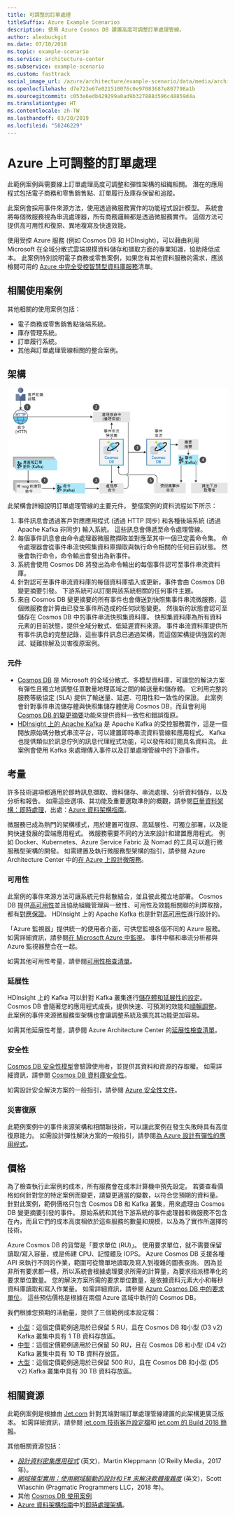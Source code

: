 ```yaml
---
title: 可調整的訂單處理
titleSuffix: Azure Example Scenarios
description: 使用 Azure Cosmos DB 建置高度可調整訂單處理管線。
author: alexbuckgit
ms.date: 07/10/2018
ms.topic: example-scenario
ms.service: architecture-center
ms.subservice: example-scenario
ms.custom: fasttrack
social_image_url: /azure/architecture/example-scenario/data/media/architecture-ecommerce-order-processing.png
ms.openlocfilehash: d7e723e67e021510076c0e97083687e807798a1b
ms.sourcegitcommit: c053e6edb429299a0ad9b327888d596c48859d4a
ms.translationtype: HT
ms.contentlocale: zh-TW
ms.lasthandoff: 03/20/2019
ms.locfileid: "58246229"
---
```

# <a name="scalable-order-processing-on-azure"></a>Azure 上可調整的訂單處理

此範例案例與需要線上訂單處理高度可調整和彈性架構的組織相關。 潛在的應用程式包括電子商務和零售銷售點、訂單履行及庫存保留和追蹤。

此案例會採用事件來源方法，使用透過微服務實作的功能程式設計模型。 系統會將每個微服務視為串流處理器，所有商務邏輯都是透過微服務實作。 這個方法可提供高可用性和復原、異地複寫及快速效能。

使用受控 Azure 服務 (例如 Cosmos DB 和 HDInsight)，可以藉由利用 Microsoft 在全域分散式雲端規模資料儲存和擷取方面的專業知識，協助降低成本。 此案例特別說明電子商務或零售案例，如果您有其他資料服務的需求，應該檢閱可用的 [Azure 中完全受控智慧型資料庫服務][product-category]清單。

## <a name="relevant-use-cases"></a>相關使用案例

其他相關的使用案例包括：

- 電子商務或零售銷售點後端系統。
- 庫存管理系統。
- 訂單履行系統。
- 其他與訂單處理管線相關的整合案例。

## <a name="architecture"></a>架構

![可調整訂單處理管線的範例架構][architecture]

此架構會詳細說明訂單處理管線的主要元件。 整個案例的資料流程如下所示：

1. 事件訊息會透過客戶對應應用程式 (透過 HTTP 同步) 和各種後端系統 (透過 Apache Kafka 非同步) 輸入系統。 這些訊息會傳遞至命令處理管線。
2. 每個事件訊息會由命令處理器微服務擷取並對應至其中一個已定義命令集。 命令處理器會從事件串流快照集資料庫擷取與執行命令相關的任何目前狀態。 然後會執行命令，命令輸出會發出為新事件。
3. 系統會使用 Cosmos DB 將發出為命令輸出的每個事件認可至事件串流資料庫。
4. 針對認可至事件串流資料庫的每個資料庫插入或更新，事件會由 Cosmos DB 變更摘要引發。 下游系統可以訂閱與該系統相關的任何事件主題。
5. 來自 Cosmos DB 變更摘要的所有事件也會傳送到快照集事件串流微服務，這個微服務會計算由已發生事件所造成的任何狀態變更。 然後新的狀態會認可至儲存在 Cosmos DB 中的事件串流快照集資料庫。 快照集資料庫為所有資料元素的目前狀態，提供全域分散式、低延遲資料來源。 事件串流資料庫提供所有事件訊息的完整記錄，這些事件訊息已通過架構，而這個架構提供強固的測試、疑難排解及災害復原案例。

### <a name="components"></a>元件

- [Cosmos DB](/azure/cosmos-db/introduction) 是 Microsoft 的全域分散式、多模型資料庫，可讓您的解決方案有彈性且獨立地調整任意數量地理區域之間的輸送量和儲存體。 它利用完整的服務等級協定 (SLA) 提供了輸送量、延遲、可用性和一致性的保證。 此案例會針對事件串流儲存體與快照集儲存體使用 Cosmos DB，而且會利用 [Cosmos DB 的變更摘要][docs-cosmos-db-change-feed]功能來提供資料一致性和錯誤復原。
- [HDInsight 上的 Apache Kafka](/azure/hdinsight/kafka/apache-kafka-introduction) 是 Apache Kafka 的受控服務實作，這是一個開放原始碼分散式串流平台，可以建置即時串流資料管線和應用程式。 Kafka 也提供類似於訊息佇列的訊息代理程式功能，可以發佈和訂閱具名資料流。 此案例會使用 Kafka 來處理傳入事件以及訂單處理管線中的下游事件。

## <a name="considerations"></a>考量

許多技術選項都適用於即時訊息擷取、資料儲存、串流處理、分析資料儲存，以及分析和報告。 如需這些選項、其功能及重要選取準則的概觀，請參閱[巨量資料架構：即時處理](/azure/architecture/data-guide/technology-choices/real-time-ingestion)，出處：[Azure 資料架構指南](/azure/architecture/data-guide)。

微服務已成為熱門的架構樣式，用於建置可復原、高延展性、可獨立部署，以及能夠快速發展的雲端應用程式。 微服務需要不同的方法來設計和建置應用程式。 例如 Docker、Kubernetes、Azure Service Fabric 及 Nomad 的工具可以進行微服務型架構的開發。 如需建置及執行微服務型架構的指引，請參閱 Azure Architecture Center 中的[在 Azure 上設計微服務](/azure/architecture/microservices)。

### <a name="availability"></a>可用性

此案例的事件來源方法可讓系統元件鬆散結合，並且彼此獨立地部署。 Cosmos DB 提供[高可用性][docs-cosmos-db-regional-failover]並且協助組織管理與一致性、可用性及效能相關聯的利弊取捨，都有[對應保證][docs-cosmos-db-guarantees]。 HDInsight 上的 Apache Kafka 也是針對[高可用性][docs-kafka-high-availability]進行設計的。

「Azure 監視器」提供統一的使用者介面，可供您監視各個不同的 Azure 服務。 如需詳細資訊，請參閱[在 Microsoft Azure 中監視](/azure/monitoring-and-diagnostics/monitoring-overview)。 事件中樞和串流分析都與 Azure 監視器整合在一起。

如需其他可用性考量，請參閱[可用性檢查清單][availability]。

### <a name="scalability"></a>延展性

HDInsight 上的 Kafka 可以針對 Kafka 叢集進行[儲存體和延展性的設定](/azure/hdinsight/kafka/apache-kafka-scalability)。 Cosmos DB 會隨著您的應用程式成長，提供快速、可預測的效能和[順暢調整](/azure/cosmos-db/partition-data)。
此案例的事件來源微服務型架構也會讓調整系統及擴充其功能更加容易。

如需其他延展性考量，請參閱 Azure Architecture Center 的[延展性檢查清單][scalability]。

### <a name="security"></a>安全性

[Cosmos DB 安全性模型](/azure/cosmos-db/secure-access-to-data)會驗證使用者，並提供其資料和資源的存取權。 如需詳細資訊，請參閱 [Cosmos DB 資料庫安全性](/azure/cosmos-db/database-security)。

如需設計安全解決方案的一般指引，請參閱 [Azure 安全性文件][security]。

### <a name="resiliency"></a>災害復原

此範例案例中的事件來源架構和相關聯技術，可以讓此案例在發生失敗時具有高度復原能力。 如需設計彈性解決方案的一般指引，請參閱[為 Azure 設計有彈性的應用程式][resiliency]。

## <a name="pricing"></a>價格

為了檢查執行此案例的成本，所有服務會在成本計算機中預先設定。 若要查看價格如何針對您的特定案例而變更，請變更適當的變數，以符合您預期的資料量。 針對此案例，範例價格只包含 Cosmos DB 和 Kafka 叢集，用來處理由 Cosmos DB 變更摘要引發的事件。 原始系統和其他下游系統的事件處理器和微服務不包含在內，而且它們的成本高度相依於這些服務的數量和規模，以及為了實作所選擇的技術。

Azure Cosmos DB 的貨幣是「要求單位 (RU)」。 使用要求單位，就不需要保留讀取/寫入容量，或是佈建 CPU、記憶體及 IOPS。 Azure Cosmos DB 支援各種 API 來執行不同的作業，範圍可從簡單地讀取及寫入到複雜的圖表查詢。 因為並非所有要求都一樣，所以系統會根據處理要求所需的計算量，為要求指派標準化的要求單位數量。 您的解決方案所需的要求單位數量，是依據資料元素大小和每秒資料庫讀取和寫入作業量。 如需詳細資訊，請參閱 [Azure Cosmos DB 中的要求單位](/azure/cosmos-db/request-units)。 這些預估價格是根據在兩個 Azure 區域中執行的 Cosmos DB。

我們根據您預期的活動量，提供了三個範例成本設定檔：

- [小型][small-pricing]：這個定價範例適用於已保留 5 RU，且在 Cosmos DB 和小型 (D3 v2) Kafka 叢集中具有 1 TB 資料存放區。
- [中型][medium-pricing]：這個定價範例適用於已保留 50 RU，且在 Cosmos DB 和小型 (D4 v2) Kafka 叢集中具有 10 TB 資料存放區。
- [大型][large-pricing]：這個定價範例適用於已保留 500 RU，且在 Cosmos DB 和小型 (D5 v2) Kafka 叢集中具有 30 TB 資料存放區。

## <a name="related-resources"></a>相關資源

此範例案例是根據由 [Jet.com](https://jet.com) 針對其端對端訂單處理管線建置的此架構更廣泛版本。 如需詳細資訊，請參閱 [jet.com 技術客戶設定檔][source-document]和 [jet.com 的 Build 2018 簡報][source-presentation]。

其他相關資源包括：

- *[設計資料密集應用程式](https://dataintensive.net)* (英文)，Martin Kleppmann (O'Reilly Media，2017 年)。
- *[網域模型實用：使用網域驅動的設計和 F# 來解決軟體複雜度](https://pragprog.com/book/swdddf/domain-modeling-made-functional)* (英文)，Scott Wlaschin (Pragmatic Programmers LLC，2018 年)。
- 其他 [Cosmos DB 使用案例][docs-cosmos-db-use-cases]
- [Azure 資料架構指南](/azure/architecture/data-guide)中的[即時處理架構](/azure/architecture/data-guide/big-data/real-time-processing)。

<!-- links -->

[architecture]: ./media/architecture-ecommerce-order-processing.png
[product-category]: https://azure.microsoft.com/product-categories/databases/
[source-document]: https://customers.microsoft.com/story/jet-com-powers-innovative-e-commerce-engine-on-azure-in-less-than-12-months
[source-presentation]: https://channel9.msdn.com/events/Build/2018/BRK3602
[small-pricing]: https://azure.com/e/3d43949ffbb945a88cc0a126dc3a0e6e
[medium-pricing]: https://azure.com/e/1f1e7bf2a6ad4f7799581211f4369b9b
[large-pricing]: https://azure.com/e/75207172ece94cf6b5fb354a2252b333
[docs-cosmos-db-change-feed]: /azure/cosmos-db/change-feed
[docs-cosmos-db-regional-failover]: /azure/cosmos-db/regional-failover
[docs-cosmos-db-guarantees]: /azure/cosmos-db/distribute-data-globally#AvailabilityGuarantees
[docs-cosmos-db-use-cases]: /azure/cosmos-db/use-cases
[docs-kafka-high-availability]: /azure/hdinsight/kafka/apache-kafka-high-availability
[docs-event-hubs]: /azure/event-hubs/event-hubs-what-is-event-hubs
[docs-stream-analytics]: /azure/stream-analytics/stream-analytics-introduction
[availability]: /azure/architecture/checklist/availability
[scalability]: /azure/architecture/checklist/scalability
[resiliency]: /azure/architecture/patterns/category/resiliency/
[security]: /azure/security/
